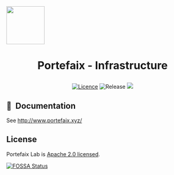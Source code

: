 <img src="./docs/images/portefaix.svg" width="100" height="100"/>

<h1 align="center">
  <p align="center">Portefaix - Infrastructure</p>
</h1>

<div align="center">

<a href="LICENSE.md"><img src="https://img.shields.io/badge/License-Apache%202.0-blue.svg" alt="Licence"></a>
<img src="https://img.shields.io/github/v/release/portefaix/portefaix?style=flat-square" alt="Release">
<a href="https://bestpractices.coreinfrastructure.org/projects/4462"><img src="https://bestpractices.coreinfrastructure.org/projects/4462/badge"></a>

<!--
  <a href="https://www.terraform.io"><img src="https://img.shields.io/badge/Terraform-v0.13-green" alt="Terraform"></a>
  <a href="https://github.com/portefaix/portefaix/actions" alt="Build"><img src="https://github.com/portefaix/portefaix/workflows/GitHub%20Pages/badge.svg" /></a>
<a href="https://app.fossa.com/projects/git%2Bgithub.com%2Fportefaix%2Fportefaix-infrastructure?ref=badge_shield" alt="FOSSA Status"><img src="https://app.fossa.com/api/projects/git%2Bgithub.com%2Fportefaix%2Fportefaix-infrastructure.svg?type=shield"/></a>
  <a href="https://github.com/portefaix/portefaix/graphs/contributors"><img src="https://img.shields.io/github/contributors/portefaix/portefaix.svg" alt="Contributors"></a>
  <a href="https://github.com/portefaix/portefaix/issues"><img src="https://img.shields.io/github/issues-raw/portefaix/portefaix.svg" alt="Open Issues"></a>
  <a href="https://github.com/portefaix/portefaix"><img src="https://img.shields.io/github/stars/portefaix/portefaix?style=social.svg" alt="Stars"></a>
  -->
</div>

## :book:&nbsp; Documentation

See http://www.portefaix.xyz/

## License

Portefaix Lab is [Apache 2.0 licensed](./LICENSE).


[![FOSSA Status](https://app.fossa.com/api/projects/git%2Bgithub.com%2Fportefaix%2Fportefaix-infrastructure.svg?type=large)](https://app.fossa.com/projects/git%2Bgithub.com%2Fportefaix%2Fportefaix-infrastructure?ref=badge_large)